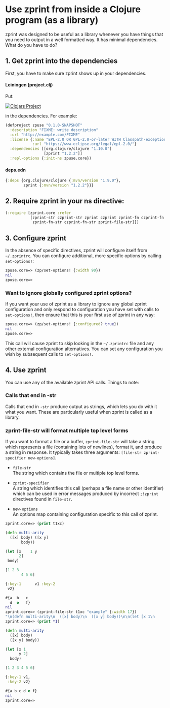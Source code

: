 # Use zprint from inside a Clojure program (as a library)
zprint was designed to be useful as a library whenever you have things
that you need to output in a well formatted way.  It has minimal dependencies.
What do you have to do?
## 1. Get zprint into the dependencies
First, you have to make sure zprint shows up in your dependencies.
#### Leiningen (project.clj)
Put:

[![Clojars Project](https://img.shields.io/clojars/v/zprint.svg)](https://clojars.org/zprint)

in the dependencies.  For example:
```clojure
(defproject zpuse "0.1.0-SNAPSHOT"
  :description "FIXME: write description"
  :url "http://example.com/FIXME"
  :license {:name "EPL-2.0 OR GPL-2.0-or-later WITH Classpath-exception-2.0"
            :url "https://www.eclipse.org/legal/epl-2.0/"}
  :dependencies [[org.clojure/clojure "1.10.0"]
                 [zprint "1.2.2"]]
  :repl-options {:init-ns zpuse.core})
```
#### deps.edn
```clojure
{:deps {org.clojure/clojure {:mvn/version "1.9.0"},
        zprint {:mvn/version "1.2.2"}}}
```
## 2. Require zprint in your ns directive:
```clojure
(:require [zprint.core :refer
           [zprint-str czprint-str zprint czprint zprint-fn czprint-fn
            zprint-fn-str czprint-fn-str zprint-file-str]])
```
## 3. Configure zprint
In the absence of specific directives, zprint will configure itself from
`~/.zprintrc`.  You can configure additional, more specific options by
calling `set-options!`:
```clojure
zpuse.core=> (zp/set-options! {:width 90})
nil
zpuse.core=> 
```
### Want to ignore globally configured zprint options?
If you want your use of zprint as a library to ignore any global zprint
configuration and only respond to configuration you have set with calls to
`set-options!`, then ensure that this is your first use of zprint in
any way:
```clojure
zpuse.core=> (zp/set-options! {:configured? true})
nil
zpuse.core=> 
```
This call will cause zprint to skip looking in the `~/.zprintrc` file and
any other external configuration alternatives.  You can set any configuration
you wish by subsequent calls to `set-options!`.

## 4. Use zprint

You can use any of the available zprint API calls.  Things to note:

### Calls that end in -str 
Calls that end in `-str` produce output as strings, which lets you do with
it what you want.  These are particularly useful when zprint is called as
a library.

### zprint-file-str will format multiple top level forms
If you want to format a file or a buffer, `zprint-file-str` will take
a string which represents a file (containing lots of newlines), format it,
and produce a string in response. It typically takes three arguments:
`[file-str zprint-specifier new-options]`.

  * `file-str`  
  The string which contains the file or multiple top level forms.

  * `zprint-specifier`  
  A string which identifies this call (perhaps a file name or other identifier)
  which can be used in error messages produced by 
  incorrect `;!zprint` directives found in `file-str`.

  * `new-options`  
  An options map containing configuration specific to this call of zprint.

```clojure
zprint.core=> (print t1xc)

(defn multi-arity
  ([x] body) ([x y]
       body))

(let [x    1 y   
      2]
 body)

[1 2 3
       4 5 6]

{:key-1      v1 :key-2    
 v2}

#{a  b   c
  d  e   f}
nil
zprint.core=> (zprint-file-str t1xc "example" {:width 17})
"\n(defn multi-arity\n  ([x] body)\n  ([x y] body))\n\n(let [x 1\n      y 2]\n  body)\n\n[1 2 3 4 5 6]\n\n{:key-1 v1,\n :key-2 v2}\n\n#{a b c d e f}\n"
zprint.core=> (print *1)

(defn multi-arity
  ([x] body)
  ([x y] body))

(let [x 1
      y 2]
  body)

[1 2 3 4 5 6]

{:key-1 v1,
 :key-2 v2}

#{a b c d e f}
nil
zprint.core=> 
```



